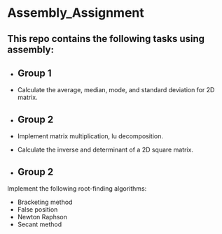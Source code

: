 # Assembly_Assignment

## This repo contains the following tasks using assembly:

- ## Group 1
- Calculate the average, median, mode, and standard deviation for 2D matrix.

- ## Group 2
- Implement matrix multiplication, lu decomposition.
- Calculate the inverse and determinant of a 2D square matrix.


- ## Group 2
Implement the following root-finding algorithms: 
- Bracketing method
- False position
- Newton Raphson
- Secant method
